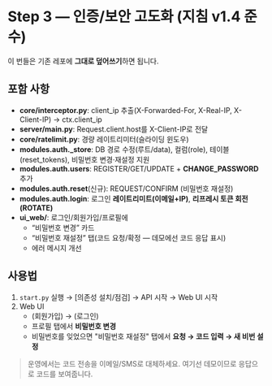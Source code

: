 # Step 3 — 인증/보안 고도화 (지침 v1.4 준수)

이 번들은 기존 레포에 **그대로 덮어쓰기**하면 됩니다.

## 포함 사항
- **core/interceptor.py**: client_ip 추출(X-Forwarded-For, X-Real-IP, X-Client-IP) → ctx.client_ip
- **server/main.py**: Request.client.host를 X-Client-IP로 전달
- **core/ratelimit.py**: 경량 레이트리미터(슬라이딩 윈도우)
- **modules.auth._store**: DB 경로 수정(루트/data), 컬럼(role), 테이블(reset_tokens), 비밀번호 변경·재설정 지원
- **modules.auth.users**: REGISTER/GET/UPDATE + **CHANGE_PASSWORD** 추가
- **modules.auth.reset**(신규): REQUEST/CONFIRM (비밀번호 재설정)
- **modules.auth.login**: 로그인 **레이트리미트(이메일+IP)**, **리프레시 토큰 회전(ROTATE)**
- **ui_web/**: 로그인/회원가입/프로필에
  - “비밀번호 변경” 카드
  - “비밀번호 재설정” 탭(코드 요청/확정 — 데모에선 코드 응답 표시)
  - 에러 메시지 개선

## 사용법
1) `start.py` 실행 → [의존성 설치/점검] → API 시작 → Web UI 시작
2) Web UI
   - (회원가입) → (로그인)
   - 프로필 탭에서 **비밀번호 변경**
   - 비밀번호를 잊었으면 "비밀번호 재설정" 탭에서 **요청 → 코드 입력 → 새 비번 설정**

> 운영에서는 코드 전송을 이메일/SMS로 대체하세요. 여기선 데모이므로 응답으로 코드를 보여줍니다.
